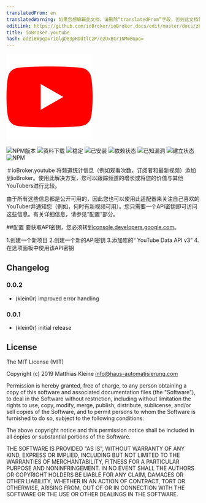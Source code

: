 ```yaml
---
translatedFrom: en
translatedWarning: 如果您想编辑此文档，请删除“translatedFrom”字段，否则此文档将再次自动翻译
editLink: https://github.com/ioBroker/ioBroker.docs/edit/master/docs/zh-cn/adapterref/iobroker.youtube/README.md
title: ioBroker.youtube
hash: odZi6WpqavriGlgD83pHDdtlCzP/e2UxBCr1NMmBGpo=
---
```

![商标](../../../en/adapterref/iobroker.youtube/admin/youtube.png)

![NPM版本](http://img.shields.io/npm/v/iobroker.youtube.svg)
![资料下载](https://img.shields.io/npm/dm/iobroker.youtube.svg)
![稳定](http://iobroker.live/badges/youtube-stable.svg)
![已安装](http://iobroker.live/badges/youtube-installed.svg)
![依赖状态](https://img.shields.io/david/klein0r/iobroker.youtube.svg)
![已知漏洞](https://snyk.io/test/github/klein0r/ioBroker.youtube/badge.svg)
![建立状态](http://img.shields.io/travis/klein0r/ioBroker.youtube.svg)
![NPM](https://nodei.co/npm/iobroker.youtube.png?downloads=true)

＃ioBroker.youtube
将频道统计信息（例如观看次数，订阅者和最新视频）添加到ioBroker。使用此解决方案，您可以跟踪频道的增长或将您的价值与其他YouTubers进行比较。

由于所有这些信息都是公开可用的，因此您也可以使用此适配器来关注自己喜欢的YouTuber并通知您（例如，何时有新视频可用）。您只需要一个API密钥即可访问这些信息。有关详细信息，请参见“配置”部分。

##配置
要获取API密钥，您必须转到[console.developers.google.com](https://console.developers.google.com/apis/dashboard)。

1.创建一个新项目
2.创建一个新的API密钥
3.添加库的“ YouTube Data API v3”
4.在选项面板中使用该API密钥

## Changelog

### 0.0.2

* (klein0r) improved error handling

### 0.0.1

* (klein0r) initial release

## License

The MIT License (MIT)

Copyright (c) 2019 Matthias Kleine <info@haus-automatisierung.com>

Permission is hereby granted, free of charge, to any person obtaining a copy
of this software and associated documentation files (the "Software"), to deal
in the Software without restriction, including without limitation the rights
to use, copy, modify, merge, publish, distribute, sublicense, and/or sell
copies of the Software, and to permit persons to whom the Software is
furnished to do so, subject to the following conditions:

The above copyright notice and this permission notice shall be included in
all copies or substantial portions of the Software.

THE SOFTWARE IS PROVIDED "AS IS", WITHOUT WARRANTY OF ANY KIND, EXPRESS OR
IMPLIED, INCLUDING BUT NOT LIMITED TO THE WARRANTIES OF MERCHANTABILITY,
FITNESS FOR A PARTICULAR PURPOSE AND NONINFRINGEMENT. IN NO EVENT SHALL THE
AUTHORS OR COPYRIGHT HOLDERS BE LIABLE FOR ANY CLAIM, DAMAGES OR OTHER
LIABILITY, WHETHER IN AN ACTION OF CONTRACT, TORT OR OTHERWISE, ARISING FROM,
OUT OF OR IN CONNECTION WITH THE SOFTWARE OR THE USE OR OTHER DEALINGS IN
THE SOFTWARE.